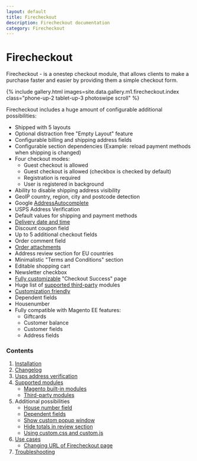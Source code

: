 ```yaml
---
layout: default
title: Firecheckout
description: Firecheckout documentation
category: Firecheckout
---
```


# Firecheckout

Firecheckout - is a onestep checkout module, that allows clients to make a purchase
faster and easier by providing them a simple checkout form.

{% include gallery.html images=site.data.gallery.m1.firecheckout.index class="phone-up-2 tablet-up-3 photoswipe scroll" %}

Firecheckout includes a huge amount of configurable additional possibilities:

 -  Shipped with 5 layouts
 -  Optional distraction free "Empty Layout" feature
 -  Configurable billing and shipping address fields
 -  Configurable section dependencies (Example: reload payment methods when shipping is changed)
 -  Four checkout modes:
    - Guest checkout is allowed
    - Guest checkout is allowed (checkbox is checked by default)
    - Registration is required
    - User is registered in background
 -  Ability to disable shipping address visibility
 -  GeoIP country, region, city and postcode detection
 -  Google [AddressAutocomplete](/m1/extensions/address-autocomplete/)
 -  USPS Address Verification
 -  Default values for shipping and payment methods
 -  [Delivery date and time](delivery-date/)
 -  Discount coupon field
 -  Up to 5 additional checkout fields
 -  Order comment field
 -  [Order attachments](/m1/extensions/order-attachments/)
 -  Address review section for EU countries
 -  Minimalistic "Terms and Conditions" section
 -  Editable shopping cart
 -  Newsletter checkbox
 -  [Fully customizable](/m1/extensions/checkout-success/) "Checkout Success" page
 -  Huge list of [supported third-party](supported-modules/) modules
 -  [Customization friendly](/m1/extensions/firecheckout/using-customcss-and-customjs/)
 -  Dependent fields
 -  Housenumber
 -  Fully compatible with Magento EE features:
    - Giftcards
    - Customer balance
    - Customer fields
    - Address fields

### Contents

 1. [Installation](installation/)
 2. [Changelog](changelog/)
 3. [Usps address verification](usps-address-verification/)
 4. [Supported modules](supported-modules/)
     -  [Magento built-in modules](supported-modules#magento-built-in-modules)
     -  [Third-party modules](supported-modules#third-party-modules)
 5. Additional possibilities
     -  [House number field](housenumber/)
     -  [Dependent fields](dependent-fields/)
     -  [Show custom popup window](popup-window/)
     -  [Hide totals in review section](hide-totals-in-review-section/)
     -  [Using custom.css and custom.js](using-customcss-and-customjs/)
 6. [Use cases](use-cases/)
     -  [Changing URL of Firecheckout page](use-cases/#changing-url-of-firecheckout-page)
 7. [Troubleshooting](troubleshooting/)
